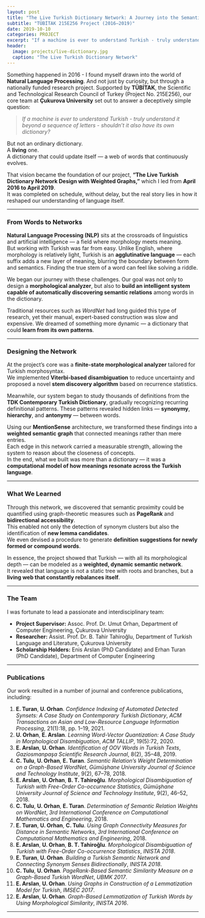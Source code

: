 ```yaml
---
layout: post
title: "The Live Turkish Dictionary Network: A Journey into the Semantics of Language"
subtitle: "TÜBİTAK 215E256 Project (2016–2019)"
date: 2019-10-10
categories: PROJECT
excerpt: "If a machine is ever to understand Turkish - truly understand it beyond a sequence of letters - shouldn’t it also have its own dictionary?"
header:
  image: projects/live-dictionary.jpg
  caption: "The Live Turkish Dictionary Network"
---
```


Something happened in 2016 - I found myself drawn into the world of **Natural Language Processing**. And not just by curiosity, but through a nationally funded research project. Supported by **TÜBİTAK**, the Scientific and Technological Research Council of Turkey (Project No. 215E256), our core team at **Çukurova University** set out to answer a deceptively simple question:

> *If a machine is ever to understand Turkish - truly understand it beyond a sequence of letters - shouldn’t it also have its own dictionary?*

But not an ordinary dictionary.  
A **living** one.  
A dictionary that could update itself — a web of words that continuously evolves.

That vision became the foundation of our project, **“The Live Turkish Dictionary Network Design with Weighted Graphs,”** which I led from **April 2016 to April 2019**.  
It was completed on schedule, without delay, but the real story lies in how it reshaped our understanding of language itself.

---

### From Words to Networks

**Natural Language Processing (NLP)** sits at the crossroads of linguistics and artificial intelligence — a field where morphology meets meaning.  
But working with Turkish was far from easy. Unlike English, where morphology is relatively light, Turkish is an **agglutinative language** — each suffix adds a new layer of meaning, blurring the boundary between form and semantics. Finding the true stem of a word can feel like solving a riddle.

We began our journey with these challenges. Our goal was not only to design a **morphological analyzer**, but also to **build an intelligent system capable of automatically discovering semantic relations** among words in the dictionary.

Traditional resources such as *WordNet* had long guided this type of research, yet their manual, expert-based construction was slow and expensive. We dreamed of something more dynamic — a dictionary that could **learn from its own patterns**.

---

### Designing the Network

At the project’s core was a **finite-state morphological analyzer** tailored for Turkish morphosyntax.  
We implemented **Viterbi-based disambiguation** to reduce uncertainty and proposed a novel **stem discovery algorithm** based on recurrence statistics.

Meanwhile, our system began to study thousands of definitions from the **TDK Contemporary Turkish Dictionary**, gradually recognizing recurring definitional patterns. These patterns revealed hidden links — **synonymy**, **hierarchy**, and **antonymy** — between words.

Using our **MentionSense** architecture, we transformed these findings into a **weighted semantic graph** that connected meanings rather than mere entries.  
Each edge in this network carried a measurable strength, allowing the system to reason about the closeness of concepts.  
In the end, what we built was more than a dictionary — it was a **computational model of how meanings resonate across the Turkish language**.

---

### What We Learned

Through this network, we discovered that semantic proximity could be quantified using graph-theoretic measures such as **PageRank** and **bidirectional accessibility**.  
This enabled not only the detection of synonym clusters but also the identification of **new lemma candidates**.  
We even devised a procedure to generate **definition suggestions for newly formed or compound words**.

In essence, the project showed that Turkish — with all its morphological depth — can be modeled as a **weighted, dynamic semantic network**.  
It revealed that language is not a static tree with roots and branches, but a **living web that constantly rebalances itself**.

---

### The Team

I was fortunate to lead a passionate and interdisciplinary team:

- **Project Supervisor:** Assoc. Prof. Dr. Umut Orhan, Department of Computer Engineering, Çukurova University  
- **Researcher:** Assist. Prof. Dr. B. Tahir Tahiroğlu, Department of Turkish Language and Literature, Çukurova University  
- **Scholarship Holders:** Enis Arslan (PhD Candidate) and Erhan Turan (PhD Candidate), Department of Computer Engineering  

---

### Publications

Our work resulted in a number of journal and conference publications, including:

1. **E. Turan**, **U. Orhan**. *Confidence Indexing of Automated Detected Synsets: A Case Study on Contemporary Turkish Dictionary*, *ACM Transactions on Asian and Low-Resource Language Information Processing*, 21(1):18, pp. 1–19, 2021.  
2. **U. Orhan**, **E. Arslan**. *Learning Word-Vector Quantization: A Case Study in Morphological Disambiguation*, *ACM TALLIP*, 19(5):72, 2020.  
3. **E. Arslan**, **U. Orhan**. *Identification of OOV Words in Turkish Texts*, *Gaziosmanpaşa Scientific Research Journal*, 8(2), 35–48, 2019.  
4. **C. Tulu**, **U. Orhan**, **E. Turan**. *Semantic Relation’s Weight Determination on a Graph-Based WordNet*, *Gümüşhane University Journal of Science and Technology Institute*, 9(2), 67–78, 2018.  
5. **E. Arslan**, **U. Orhan**, **B. T. Tahiroğlu**. *Morphological Disambiguation of Turkish with Free-Order Co-occurrence Statistics*, *Gümüşhane University Journal of Science and Technology Institute*, 9(2), 46–52, 2018.  
6. **C. Tulu**, **U. Orhan**, **E. Turan**. *Determination of Semantic Relation Weights on WordNet*, *3rd International Conference on Computational Mathematics and Engineering*, 2018.  
7. **E. Turan**, **U. Orhan**, **C. Tulu**. *Using Graph Connectivity Measures for Distance in Semantic Networks*, *3rd International Conference on Computational Mathematics and Engineering*, 2018.  
8. **E. Arslan**, **U. Orhan**, **B. T. Tahiroğlu**. *Morphological Disambiguation of Turkish with Free-Order Co-occurrence Statistics*, *INISTA 2018*.  
9. **E. Turan**, **U. Orhan**. *Building a Turkish Semantic Network and Connecting Synonym Senses Bidirectionally*, *INISTA 2018*.  
10. **C. Tulu**, **U. Orhan**. *PageRank-Based Semantic Similarity Measure on a Graph-Based Turkish WordNet*, *UBMK 2017*.  
11. **E. Arslan**, **U. Orhan**. *Using Graphs in Construction of a Lemmatization Model for Turkish*, *IMSEC 2017*.  
12. **E. Arslan**, **U. Orhan**. *Graph-Based Lemmatization of Turkish Words by Using Morphological Similarity*, *INISTA 2016*.  

---
